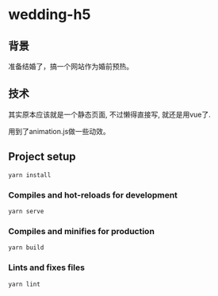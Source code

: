 # wedding-h5

## 背景

准备结婚了，搞一个网站作为婚前预热。

## 技术

其实原本应该就是一个静态页面, 不过懒得直接写, 就还是用vue了.

用到了animation.js做一些动效。


## Project setup
```
yarn install
```

### Compiles and hot-reloads for development
```
yarn serve
```

### Compiles and minifies for production
```
yarn build
```

### Lints and fixes files
```
yarn lint
```
